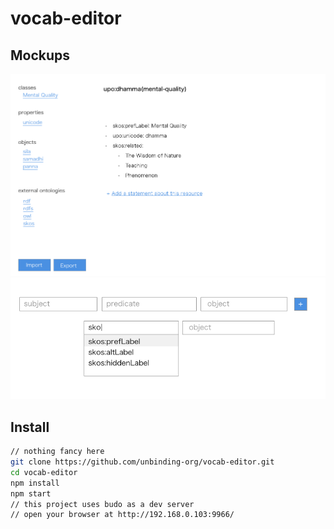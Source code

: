 # vocab-editor


## Mockups
![mockup](assets/vocab-editor-mockup.png)
![mockup-2](assets/vocab-editor-mockup-2.png)


## Install

```bash
// nothing fancy here
git clone https://github.com/unbinding-org/vocab-editor.git
cd vocab-editor
npm install
npm start
// this project uses budo as a dev server
// open your browser at http://192.168.0.103:9966/
```